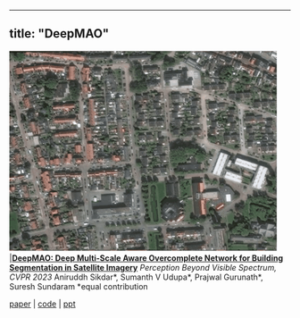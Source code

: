 
---
title: "DeepMAO"
---

![deepmao](https://github.com/Sumanth181099/Sumanth181099.github.io/blob/master/images/deepmao_githubio.gif)  |**[DeepMAO: Deep Multi-Scale Aware Overcomplete Network for Building Segmentation in Satellite Imagery](https://openaccess.thecvf.com/content/CVPR2023W/PBVS/html/Sikdar_DeepMAO_Deep_Multi-Scale_Aware_Overcomplete_Network_for_Building_Segmentation_in_CVPRW_2023_paper.html)**
*Perception Beyond Visible Spectrum, CVPR 2023*
Aniruddh Sikdar*, Sumanth V Udupa*, Prajwal Gurunath*, Suresh Sundaram
*equal contribution

[paper](https://openaccess.thecvf.com/content/CVPR2023W/PBVS/papers/Sikdar_DeepMAO_Deep_Multi-Scale_Aware_Overcomplete_Network_for_Building_Segmentation_in_CVPRW_2023_paper.pdf) | [code](https://github.com/Sumanth181099/DeepMAO) | [ppt](https://docs.google.com/presentation/d/1m0ksGUATUTi8x-keNbh-1l1y2QLAkkMM/edit?usp=sharing&ouid=104963490925330429223&rtpof=true&sd=true)





